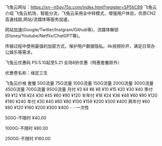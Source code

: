 飞兔云网址：https://xn--h5qy75o.com/index.html?register=SP5tiC89
飞兔云介绍
飞兔云机场，智能分流，飞兔云采用全中转模式，增强用户体验，优质CN2高速线路,网站/流媒体等服务加速。

网站加速(Google/Twitter/Instgram/Github等)，流媒体解锁(Disney/Youtube/Netflix/ChatGPT等)。

传输过程中使用最强的加密方式，保护用户数据隐私。4k视频秒开，满足日常办公娱乐等需求。

飞兔云优惠码
PS:5.10起至5.21 全场8折优惠（特惠套餐除外）

优惠卷名称：缘定三生

飞兔云价格
套餐	50G流量	75G流量	100G流量	150G流量	200G流量	300G流量	450G流量	700G流量	950G流量
月付	¥3	¥4	¥6	¥8	¥10	¥15	¥20	¥30	¥40
季付	¥9	¥12	¥18	¥24	¥30	¥45	¥60	¥90	¥120
半年付	¥18	¥24	¥36	¥48	¥60	¥90	¥120	¥180	¥240
年付	¥30	¥40	¥60	¥80	¥100	¥159	¥200	¥300	¥400
两年付	¥60	¥80	¥120	¥160	¥200	¥300	¥400	-	-
一次性

500G-不限时 ¥40.00

1000G-不限时 ¥80.00

2500G-不限时 ¥160.00
